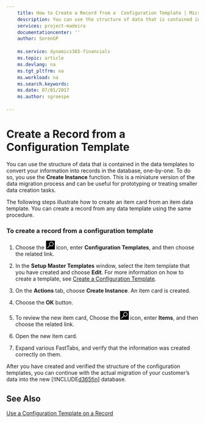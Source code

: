 ```yaml
---
    title: How to Create a Record from a  Configuration Template | Microsoft Docs
    description: You can use the structure of data that is contained in the data templates to convert your information into records in the database, one-by-one. To do so, you use the **Create Instance** function. This is a miniature version of the data migration process and can be useful for prototyping or treating smaller data creation tasks.
    services: project-madeira
    documentationcenter: ''
    author: SorenGP

    ms.service: dynamics365-financials
    ms.topic: article
    ms.devlang: na
    ms.tgt_pltfrm: na
    ms.workload: na
    ms.search.keywords:
    ms.date: 07/01/2017
    ms.author: sgroespe

---
```

# Create a Record from a  Configuration Template
You can use the structure of data that is contained in the data templates to convert your information into records in the database, one-by-one. To do so, you use the **Create Instance** function. This is a miniature version of the data migration process and can be useful for prototyping or treating smaller data creation tasks.  

 The following steps illustrate how to create an item card from an item data template. You can create a record from any data template using the same procedure.  

### To create a record from a configuration template  

1.  Choose the ![Search for Page or Report](media/ui-search/search_small.png "Search for Page or Report icon") icon, enter **Configuration Templates**, and then choose the related link.  

2.  In the **Setup Master Templates** window, select the item template that you have created and choose **Edit**. For more information on how to create a template, see [Create a Configuration Template](admin-how-to-create-a-configuration-template.md).  

3.  On the **Actions** tab, choose **Create Instance**. An item card is created.  

4.  Choose the **OK** button.  

5.  To review the new item card, Choose the ![Search for Page or Report](media/ui-search/search_small.png "Search for Page or Report icon") icon, enter **Items**, and then choose the related link.  

6.  Open the new item card.  

7.  Expand various FastTabs, and verify that the information was created correctly on them.  

 After you have created and verified the structure of the configuration templates, you can continue with the actual migration of your customer’s data into the new [!INCLUDE[d365fin](includes/d365fin_md.md)] database.  

## See Also  
 [Use a Configuration Template on a Record](admin-how-to-use-a-configuration-template-on-a-record.md)
